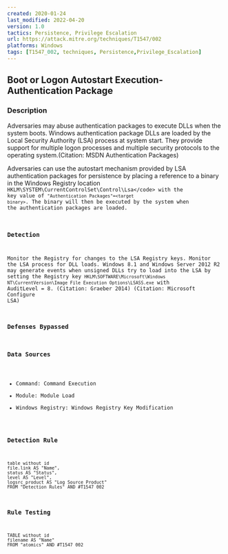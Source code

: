 ```yaml
---
created: 2020-01-24
last_modified: 2022-04-20
version: 1.0
tactics: Persistence, Privilege Escalation
url: https://attack.mitre.org/techniques/T1547/002
platforms: Windows
tags: [T1547_002, techniques, Persistence,Privilege_Escalation]
---
```


## Boot or Logon Autostart Execution- Authentication Package

### Description

Adversaries may abuse authentication packages to execute DLLs when the system boots. Windows authentication package DLLs are loaded by the Local Security Authority (LSA) process at system start. They provide support for multiple logon processes and multiple security protocols to the operating system.(Citation: MSDN Authentication Packages)

Adversaries can use the autostart mechanism provided by LSA authentication packages for persistence by placing a reference to a binary in the Windows Registry location <code>HKLM\SYSTEM\CurrentControlSet\Control\Lsa\</code> with the key value of <code>"Authentication Packages"=&lt;target binary&gt;</code>. The binary will then be executed by the system when the authentication packages are loaded.

### Detection

Monitor the Registry for changes to the LSA Registry keys. Monitor the LSA process for DLL loads. Windows 8.1 and Windows Server 2012 R2 may generate events when unsigned DLLs try to load into the LSA by setting the Registry key <code>HKLM\SOFTWARE\Microsoft\Windows NT\CurrentVersion\Image File Execution Options\LSASS.exe</code> with AuditLevel = 8. (Citation: Graeber 2014) (Citation: Microsoft Configure LSA)

### Defenses Bypassed



### Data Sources

  - Command: Command Execution
  -  Module: Module Load
  -  Windows Registry: Windows Registry Key Modification
### Detection Rule

```dataview
table without id
file.link AS "Name",
status AS "Status",
level AS "Level",
logsrc_product AS "Log Source Product"
FROM "Detection Rules" AND #T1547_002
```

### Rule Testing

```dataview
TABLE without id
filename AS "Name"
FROM "atomics" AND #T1547_002
```
